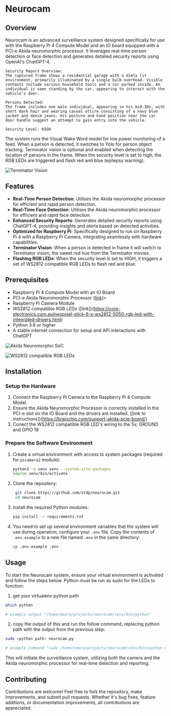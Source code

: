 # Neurocam

## Overview
Neurocam is an advanced surveillance system designed specifically for use with the Raspberry Pi 4 Compute Model and an IO board equipped with a PCI-e Akida neuromorphic processor. It leverages real-time person detection or face detection and generates detailed security reports using OpenAI's ChatGPT-4.


```
Security Report Overview:
The captured frame shows a residential garage with a dimly lit environment, primarily illuminated by a single bulb overhead. Visible contents include various household tools and a car parked inside. An individual is seen standing by the car, appearing to interact with the vehicle's door.

Persons Detected:
The frame includes one male individual, appearing in his mid-30s, with short dark hair and wearing casual attire consisting of a navy blue jacket and denim jeans. His posture and hand position near the car door handle suggest an attempt to gain entry into the vehicle.

Security Level: HIGH
```

The system runs the Visual Wake Word model for low power monitoring of a feed. When a person is detected, it switches to Yolo for person object tracking. Terminator vision is optional and enabled when detecting the location of persons in the frame. When the security level is set to high, the RGB LEDs are triggered and flash red and blue (epilepsy warning).

![Terminator Vision](https://i.imgur.com/XgUF3Cs.png)

## Features
- **Real-Time Person Detection**: Utilises the Akida neuromorphic processor for efficient and rapid person detection.
- **Real-Time Face Detection**: Utilises the Akida neuromorphic processor for efficient and rapid face detection.
- **Enhanced Security Reports**: Generates detailed security reports using ChatGPT-4, providing insights and alerts based on detected activities.
- **Optimized for Raspberry Pi**: Specifically designed to run on Raspberry Pi 4 with a Raspberry Pi Camera, integrating seamlessly with hardware capabilities.
- **Terminator Vision**: When a person is detected in frame it will switch to Terminator vision, the sweet red hue from the Terminator movies.
- **Flashing RGB LEDs**: When the security level is set to HIGH, it triggers a set of WS2812 compatible RGB LEDs to flash red and blue.

## Prerequisites
- Raspberry Pi 4 Compute Model with an IO Board
- PCI-e Akida Neuromorphic Processor ([link](https://shop.brainchipinc.com/products/akida%E2%84%A2-development-kit-pcie-board))>
- Raspberry Pi Camera Module
- WS2812 compatible RGB LEDs ([link])(https://core-electronics.com.au/neopixel-stick-8-x-ws2812-5050-rgb-led-with-integrated-drivers.html)
- Python 3.8 or higher
- A stable internet connection for setup and API interactions with ChatGPT

![Akida Neuromorphic SoC](https://i.imgur.com/g8YCnaX.jpeg)

![WS2812 compatible RGB LEDs](https://i.imgur.com/2DBmrLc.png)

## Installation

### Setup the Hardware
1. Connect the Raspberry Pi Camera to the Raspberry Pi 4 Compute Model.
2. Ensure the Akida Neuromorphic Processor is correctly installed in the PCI-e slot on the IO Board and the drivers are installed. ([link to instructions])(https://brainchip.com/support-akida-pcie-board/)
3. Conect the WS2812 compatible RGB LED's wiring to the 5v, GROUND and GPIO 18

### Prepare the Software Environment
1. Create a virtual environment with access to system packages (required for `picamera2` module):
   ```bash
   python3 -m venv venv --system-site-packages
   source venv/bin/activate
   ```

2. Clone the repository:
   ```bash
    git clone https://github.com/stdp/neurocam.git
    cd neurocam
    ```

3. Install the required Python modules:
    ```bash
    pip install -r requirements.txt
    ```

4. You need to set up several environment variables that the system will use during operation, configure your `.env` file. Copy the contents of `.env.example` to a new file named `.env` in the same directory:
   ```bash
   cp .env.example .env
   ```

## Usage

To start the Neurocam system, ensure your virtual environment is activated and follow the steps below. Python must be run as sudo for the LEDs to function:

1. get your virtualenv python path
``` bash
which python

# example output "/home/neuro/projects/neurocam/venv/bin/python"
```

2. copy the output of this and run the follow command, replacing python path with the output from the previous step:
```bash
sudo <python path> neurocam.py

# example command "sudo /home/neuro/projects/neurocam/venv/bin/python neurocam.py"
```

This will initiate the surveillance system, utilizing both the camera and the Akida neuromorphic processor for real-time detection and reporting.


## Contributing
Contributions are welcome! Feel free to fork the repository, make improvements, and submit pull requests. Whether it's bug fixes, feature additions, or documentation improvements, all contributions are appreciated.
